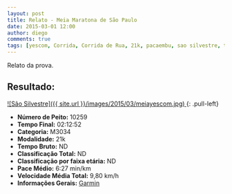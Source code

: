 ```yaml
---
layout: post
title: Relato - Meia Maratona de São Paulo
date: 2015-03-01 12:00
author: diego
comments: true
tags: [yescom, Corrida, Corrida de Rua, 21k, pacaembu, sao silvestre, treino, maratona, meia]
---
```


Relato da prova.

## Resultado:

<a href="/images/2015/03/meiayescom_big.jpg">
![São Silvestre]({{ site.url }}/images/2015/03/meiayescom.jpg)
</a>
{: .pull-left}

* **Número de Peito:** 10259
* **Tempo Final:** 02:12:52
* **Categoria:** M3034
* **Modalidade:** 21k
* **Tempo Bruto:** ND
* **Classificação Total:** ND
* **Classificação por faixa etária:** ND
* **Pace Médio:** 6:27 min/km
* **Velocidade Média Total:** 9,80 km/h
* **Informações Gerais:** <a href="http://connect.garmin.com/modern/activity/708684258">Garmin</a>

